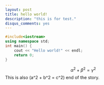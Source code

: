 ```yaml
---
layout: post
title: hello world!
description: "this is for test."
disqus_comments: yes
---
```

```C++
#include<iostream>
using namespace std;
int main() {
    cout << "Hello world!" << endl;
    return 0;
}
```
$$
\alpha^2 + \beta^2 = \gamma^2
$$
This is also \(a^2 + b^2 = c^2\) end of the story.
